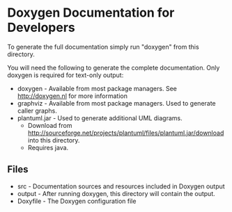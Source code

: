 <!--
Copyright (c) 2011-2024 The Johns Hopkins University Applied Physics
Laboratory LLC.

This file is part of the Delay-Tolerant Networking Management
Architecture (DTNMA) Tools package.

Licensed under the Apache License, Version 2.0 (the "License");
you may not use this file except in compliance with the License.
You may obtain a copy of the License at
    http://www.apache.org/licenses/LICENSE-2.0
Unless required by applicable law or agreed to in writing, software
distributed under the License is distributed on an "AS IS" BASIS,
WITHOUT WARRANTIES OR CONDITIONS OF ANY KIND, either express or implied.
See the License for the specific language governing permissions and
limitations under the License.
-->
# Doxygen Documentation for Developers

To generate the full documentation simply run "doxygen" from this directory.


You will need the following to generate the complete documentation.  Only doxygen is required for text-only output:
- doxygen - Available from most package managers.  See http://doxygen.nl for more information
- graphviz - Available from most package managers.  Used to generate caller graphs.
- plantuml.jar - Used to generate additional UML diagrams.
  - Download from http://sourceforge.net/projects/plantuml/files/plantuml.jar/download into this directory.
  - Requires java.


## Files

- src - Documentation sources and resources included in Doxygen output
- output - After running doxygen, this directory will contain the output.
- Doxyfile - The Doxygen configuration file
